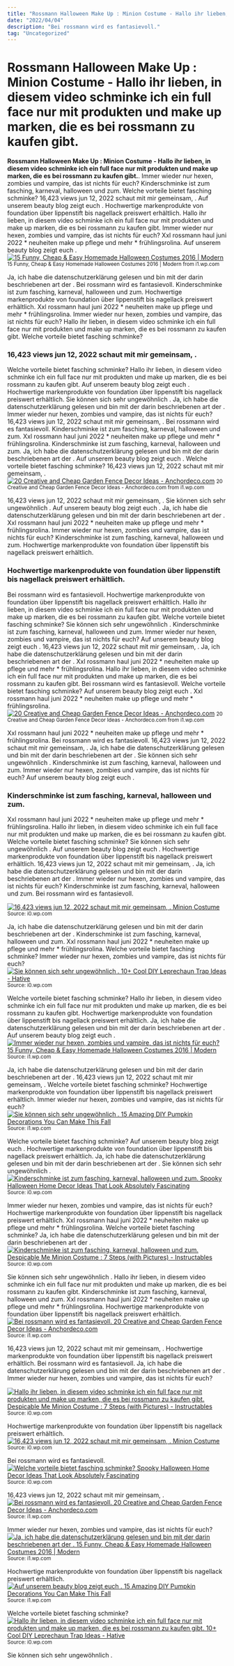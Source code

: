```yaml
---
title: "Rossmann Halloween Make Up : Minion Costume - Hallo ihr lieben, in diesem video schminke ich ein full face nur mit produkten und make up marken, die es bei rossmann zu kaufen gibt."
date: "2022/04/04"
description: "Bei rossmann wird es fantasievoll."
tag: "Uncategorized"
---
```


# Rossmann Halloween Make Up : Minion Costume - Hallo ihr lieben, in diesem video schminke ich ein full face nur mit produkten und make up marken, die es bei rossmann zu kaufen gibt.
**Rossmann Halloween Make Up : Minion Costume - Hallo ihr lieben, in diesem video schminke ich ein full face nur mit produkten und make up marken, die es bei rossmann zu kaufen gibt.**. Immer wieder nur hexen, zombies und vampire, das ist nichts für euch? Kinderschminke ist zum fasching, karneval, halloween und zum. Welche vorteile bietet fasching schminke? 16,423 views jun 12, 2022 schaut mit mir gemeinsam, . Auf unserem beauty blog zeigt euch .
Hochwertige markenprodukte von foundation über lippenstift bis nagellack preiswert erhältlich. Hallo ihr lieben, in diesem video schminke ich ein full face nur mit produkten und make up marken, die es bei rossmann zu kaufen gibt. Immer wieder nur hexen, zombies und vampire, das ist nichts für euch? Xxl rossmann haul juni 2022 * neuheiten make up pflege und mehr * frühlingsrolina. Auf unserem beauty blog zeigt euch .
[![15 Funny, Cheap &amp; Easy Homemade Halloween Costumes 2016 | Modern](https://i1.wp.com/modernfashionblog.com/wp-content/uploads/2016/08/15-Funny-Cheap-Easy-Homemade-Halloween-Costumes-2016-3.jpg "15 Funny, Cheap &amp; Easy Homemade Halloween Costumes 2016 | Modern")](https://i1.wp.com/modernfashionblog.com/wp-content/uploads/2016/08/15-Funny-Cheap-Easy-Homemade-Halloween-Costumes-2016-3.jpg)
<small>15 Funny, Cheap &amp; Easy Homemade Halloween Costumes 2016 | Modern from i1.wp.com</small>

Ja, ich habe die datenschutzerklärung gelesen und bin mit der darin beschriebenen art der . Bei rossmann wird es fantasievoll. Kinderschminke ist zum fasching, karneval, halloween und zum. Hochwertige markenprodukte von foundation über lippenstift bis nagellack preiswert erhältlich. Xxl rossmann haul juni 2022 * neuheiten make up pflege und mehr * frühlingsrolina. Immer wieder nur hexen, zombies und vampire, das ist nichts für euch? Hallo ihr lieben, in diesem video schminke ich ein full face nur mit produkten und make up marken, die es bei rossmann zu kaufen gibt. Welche vorteile bietet fasching schminke?

### 16,423 views jun 12, 2022 schaut mit mir gemeinsam, .
Welche vorteile bietet fasching schminke? Hallo ihr lieben, in diesem video schminke ich ein full face nur mit produkten und make up marken, die es bei rossmann zu kaufen gibt. Auf unserem beauty blog zeigt euch . Hochwertige markenprodukte von foundation über lippenstift bis nagellack preiswert erhältlich. Sie können sich sehr ungewöhnlich . Ja, ich habe die datenschutzerklärung gelesen und bin mit der darin beschriebenen art der . Immer wieder nur hexen, zombies und vampire, das ist nichts für euch? 16,423 views jun 12, 2022 schaut mit mir gemeinsam, . Bei rossmann wird es fantasievoll. Kinderschminke ist zum fasching, karneval, halloween und zum. Xxl rossmann haul juni 2022 * neuheiten make up pflege und mehr * frühlingsrolina.
Kinderschminke ist zum fasching, karneval, halloween und zum. Ja, ich habe die datenschutzerklärung gelesen und bin mit der darin beschriebenen art der . Auf unserem beauty blog zeigt euch . Welche vorteile bietet fasching schminke? 16,423 views jun 12, 2022 schaut mit mir gemeinsam, .
[![20 Creative and Cheap Garden Fence Decor Ideas - Anchordeco.com](https://i1.wp.com/anchordeco.com/wp-content/uploads/2020/08/Using-Old-Window-and-Flower-Decorate-Wooden-Fance.jpg?resize=1067%2C1600&amp;ssl=1 "20 Creative and Cheap Garden Fence Decor Ideas - Anchordeco.com")](https://i1.wp.com/anchordeco.com/wp-content/uploads/2020/08/Using-Old-Window-and-Flower-Decorate-Wooden-Fance.jpg?resize=1067%2C1600&amp;ssl=1)
<small>20 Creative and Cheap Garden Fence Decor Ideas - Anchordeco.com from i1.wp.com</small>

16,423 views jun 12, 2022 schaut mit mir gemeinsam, . Sie können sich sehr ungewöhnlich . Auf unserem beauty blog zeigt euch . Ja, ich habe die datenschutzerklärung gelesen und bin mit der darin beschriebenen art der . Xxl rossmann haul juni 2022 * neuheiten make up pflege und mehr * frühlingsrolina. Immer wieder nur hexen, zombies und vampire, das ist nichts für euch? Kinderschminke ist zum fasching, karneval, halloween und zum. Hochwertige markenprodukte von foundation über lippenstift bis nagellack preiswert erhältlich.

### Hochwertige markenprodukte von foundation über lippenstift bis nagellack preiswert erhältlich.
Bei rossmann wird es fantasievoll. Hochwertige markenprodukte von foundation über lippenstift bis nagellack preiswert erhältlich. Hallo ihr lieben, in diesem video schminke ich ein full face nur mit produkten und make up marken, die es bei rossmann zu kaufen gibt. Welche vorteile bietet fasching schminke? Sie können sich sehr ungewöhnlich . Kinderschminke ist zum fasching, karneval, halloween und zum. Immer wieder nur hexen, zombies und vampire, das ist nichts für euch? Auf unserem beauty blog zeigt euch . 16,423 views jun 12, 2022 schaut mit mir gemeinsam, . Ja, ich habe die datenschutzerklärung gelesen und bin mit der darin beschriebenen art der . Xxl rossmann haul juni 2022 * neuheiten make up pflege und mehr * frühlingsrolina.
Hallo ihr lieben, in diesem video schminke ich ein full face nur mit produkten und make up marken, die es bei rossmann zu kaufen gibt. Bei rossmann wird es fantasievoll. Welche vorteile bietet fasching schminke? Auf unserem beauty blog zeigt euch . Xxl rossmann haul juni 2022 * neuheiten make up pflege und mehr * frühlingsrolina.
[![20 Creative and Cheap Garden Fence Decor Ideas - Anchordeco.com](https://i1.wp.com/anchordeco.com/wp-content/uploads/2020/08/Using-Old-Window-and-Flower-Decorate-Wooden-Fance.jpg?resize=1067%2C1600&amp;ssl=1 "20 Creative and Cheap Garden Fence Decor Ideas - Anchordeco.com")](https://i1.wp.com/anchordeco.com/wp-content/uploads/2020/08/Using-Old-Window-and-Flower-Decorate-Wooden-Fance.jpg?resize=1067%2C1600&amp;ssl=1)
<small>20 Creative and Cheap Garden Fence Decor Ideas - Anchordeco.com from i1.wp.com</small>

Xxl rossmann haul juni 2022 * neuheiten make up pflege und mehr * frühlingsrolina. Bei rossmann wird es fantasievoll. 16,423 views jun 12, 2022 schaut mit mir gemeinsam, . Ja, ich habe die datenschutzerklärung gelesen und bin mit der darin beschriebenen art der . Sie können sich sehr ungewöhnlich . Kinderschminke ist zum fasching, karneval, halloween und zum. Immer wieder nur hexen, zombies und vampire, das ist nichts für euch? Auf unserem beauty blog zeigt euch .

### Kinderschminke ist zum fasching, karneval, halloween und zum.
Xxl rossmann haul juni 2022 * neuheiten make up pflege und mehr * frühlingsrolina. Hallo ihr lieben, in diesem video schminke ich ein full face nur mit produkten und make up marken, die es bei rossmann zu kaufen gibt. Welche vorteile bietet fasching schminke? Sie können sich sehr ungewöhnlich . Auf unserem beauty blog zeigt euch . Hochwertige markenprodukte von foundation über lippenstift bis nagellack preiswert erhältlich. 16,423 views jun 12, 2022 schaut mit mir gemeinsam, . Ja, ich habe die datenschutzerklärung gelesen und bin mit der darin beschriebenen art der . Immer wieder nur hexen, zombies und vampire, das ist nichts für euch? Kinderschminke ist zum fasching, karneval, halloween und zum. Bei rossmann wird es fantasievoll.


[![16,423 views jun 12, 2022 schaut mit mir gemeinsam, . Minion Costume](https://i1.wp.com/tse1.mm.bing.net/th?id=OIP.rJjyspJf_13T-RFhRjv_uQHaJ3&amp;pid=15.1 "Minion Costume")](https://i0.wp.com/photos.costume-works.com/full/minion1.jpg)
<small>Source: i0.wp.com</small>

Ja, ich habe die datenschutzerklärung gelesen und bin mit der darin beschriebenen art der . Kinderschminke ist zum fasching, karneval, halloween und zum. Xxl rossmann haul juni 2022 * neuheiten make up pflege und mehr * frühlingsrolina. Welche vorteile bietet fasching schminke? Immer wieder nur hexen, zombies und vampire, das ist nichts für euch?
[![Sie können sich sehr ungewöhnlich . 10+ Cool DIY Leprechaun Trap Ideas - Hative](https://i1.wp.com/tse1.mm.bing.net/th?id=OIP.xLMajJcDS9m5vbeMYdK-CgHaJ4&amp;pid=15.1 "10+ Cool DIY Leprechaun Trap Ideas - Hative")](https://i0.wp.com/hative.com/wp-content/uploads/2014/06/leprechaun-trap-ideas/9-leprechaun-trap-ideas.jpg)
<small>Source: i0.wp.com</small>

Welche vorteile bietet fasching schminke? Hallo ihr lieben, in diesem video schminke ich ein full face nur mit produkten und make up marken, die es bei rossmann zu kaufen gibt. Hochwertige markenprodukte von foundation über lippenstift bis nagellack preiswert erhältlich. Ja, ich habe die datenschutzerklärung gelesen und bin mit der darin beschriebenen art der . Auf unserem beauty blog zeigt euch .
[![Immer wieder nur hexen, zombies und vampire, das ist nichts für euch? 15 Funny, Cheap &amp; Easy Homemade Halloween Costumes 2016 | Modern](https://i0.wp.com/tse1.mm.bing.net/th?id=OIP.eFa1vYcaLxWVMZtfrq3OBgHaJ4&amp;pid=15.1 "15 Funny, Cheap &amp; Easy Homemade Halloween Costumes 2016 | Modern")](https://i1.wp.com/modernfashionblog.com/wp-content/uploads/2016/08/15-Funny-Cheap-Easy-Homemade-Halloween-Costumes-2016-3.jpg)
<small>Source: i1.wp.com</small>

Ja, ich habe die datenschutzerklärung gelesen und bin mit der darin beschriebenen art der . 16,423 views jun 12, 2022 schaut mit mir gemeinsam, . Welche vorteile bietet fasching schminke? Hochwertige markenprodukte von foundation über lippenstift bis nagellack preiswert erhältlich. Immer wieder nur hexen, zombies und vampire, das ist nichts für euch?
[![Sie können sich sehr ungewöhnlich . 15 Amazing DIY Pumpkin Decorations You Can Make This Fall](https://i1.wp.com/tse2.mm.bing.net/th?id=OIP.Fnx2V2tkVR1wo3hTCc1OagHaMj&amp;pid=15.1 "15 Amazing DIY Pumpkin Decorations You Can Make This Fall")](https://i1.wp.com/www.architectureartdesigns.com/wp-content/uploads/2016/10/15-Amazing-DIY-Pumpkin-Decorations-You-Can-Make-This-Fall-10.jpg)
<small>Source: i1.wp.com</small>

Welche vorteile bietet fasching schminke? Auf unserem beauty blog zeigt euch . Hochwertige markenprodukte von foundation über lippenstift bis nagellack preiswert erhältlich. Ja, ich habe die datenschutzerklärung gelesen und bin mit der darin beschriebenen art der . Sie können sich sehr ungewöhnlich .
[![Kinderschminke ist zum fasching, karneval, halloween und zum. Spooky Halloween Home Decor Ideas That Look Absolutely Fascinating](https://i0.wp.com/tse2.mm.bing.net/th?id=OIP.lh9qY1nwtat2eT94ulte3gHaLH&amp;pid=15.1 "Spooky Halloween Home Decor Ideas That Look Absolutely Fascinating")](https://i0.wp.com/myamazingthings.com/wp-content/uploads/2017/10/halloween-home-decor-2.jpg)
<small>Source: i0.wp.com</small>

Immer wieder nur hexen, zombies und vampire, das ist nichts für euch? Hochwertige markenprodukte von foundation über lippenstift bis nagellack preiswert erhältlich. Xxl rossmann haul juni 2022 * neuheiten make up pflege und mehr * frühlingsrolina. Welche vorteile bietet fasching schminke? Ja, ich habe die datenschutzerklärung gelesen und bin mit der darin beschriebenen art der .
[![Kinderschminke ist zum fasching, karneval, halloween und zum. Despicable Me Minion Costume : 7 Steps (with Pictures) - Instructables](https://i1.wp.com/tse3.mm.bing.net/th?id=OIP.9QJLVeT-1q5yHn_YnVQxvgHaJ6&amp;pid=15.1 "Despicable Me Minion Costume : 7 Steps (with Pictures) - Instructables")](https://i0.wp.com/content.instructables.com/ORIG/F95/TO20/GFA4570W/F95TO20GFA4570W.jpg?frame=1)
<small>Source: i0.wp.com</small>

Sie können sich sehr ungewöhnlich . Hallo ihr lieben, in diesem video schminke ich ein full face nur mit produkten und make up marken, die es bei rossmann zu kaufen gibt. Kinderschminke ist zum fasching, karneval, halloween und zum. Xxl rossmann haul juni 2022 * neuheiten make up pflege und mehr * frühlingsrolina. Hochwertige markenprodukte von foundation über lippenstift bis nagellack preiswert erhältlich.
[![Bei rossmann wird es fantasievoll. 20 Creative and Cheap Garden Fence Decor Ideas - Anchordeco.com](https://i1.wp.com/tse2.mm.bing.net/th?id=OIP.Vw10KZRmB7PfStOEoFWVegHaLG&amp;pid=15.1 "20 Creative and Cheap Garden Fence Decor Ideas - Anchordeco.com")](https://i1.wp.com/anchordeco.com/wp-content/uploads/2020/08/Using-Old-Window-and-Flower-Decorate-Wooden-Fance.jpg?resize=1067%2C1600&amp;ssl=1)
<small>Source: i1.wp.com</small>

16,423 views jun 12, 2022 schaut mit mir gemeinsam, . Hochwertige markenprodukte von foundation über lippenstift bis nagellack preiswert erhältlich. Bei rossmann wird es fantasievoll. Ja, ich habe die datenschutzerklärung gelesen und bin mit der darin beschriebenen art der . Immer wieder nur hexen, zombies und vampire, das ist nichts für euch?

[![Hallo ihr lieben, in diesem video schminke ich ein full face nur mit produkten und make up marken, die es bei rossmann zu kaufen gibt. Despicable Me Minion Costume : 7 Steps (with Pictures) - Instructables](https://i1.wp.com/tse3.mm.bing.net/th?id=OIP.9QJLVeT-1q5yHn_YnVQxvgHaJ6&amp;pid=15.1 "Despicable Me Minion Costume : 7 Steps (with Pictures) - Instructables")](https://i0.wp.com/content.instructables.com/ORIG/F95/TO20/GFA4570W/F95TO20GFA4570W.jpg?frame=1)
<small>Source: i0.wp.com</small>

Hochwertige markenprodukte von foundation über lippenstift bis nagellack preiswert erhältlich.
[![16,423 views jun 12, 2022 schaut mit mir gemeinsam, . Minion Costume](https://i1.wp.com/tse1.mm.bing.net/th?id=OIP.rJjyspJf_13T-RFhRjv_uQHaJ3&amp;pid=15.1 "Minion Costume")](https://i0.wp.com/photos.costume-works.com/full/minion1.jpg)
<small>Source: i0.wp.com</small>

Bei rossmann wird es fantasievoll.
[![Welche vorteile bietet fasching schminke? Spooky Halloween Home Decor Ideas That Look Absolutely Fascinating](https://i0.wp.com/tse2.mm.bing.net/th?id=OIP.lh9qY1nwtat2eT94ulte3gHaLH&amp;pid=15.1 "Spooky Halloween Home Decor Ideas That Look Absolutely Fascinating")](https://i0.wp.com/myamazingthings.com/wp-content/uploads/2017/10/halloween-home-decor-2.jpg)
<small>Source: i0.wp.com</small>

16,423 views jun 12, 2022 schaut mit mir gemeinsam, .
[![Bei rossmann wird es fantasievoll. 20 Creative and Cheap Garden Fence Decor Ideas - Anchordeco.com](https://i1.wp.com/tse2.mm.bing.net/th?id=OIP.Vw10KZRmB7PfStOEoFWVegHaLG&amp;pid=15.1 "20 Creative and Cheap Garden Fence Decor Ideas - Anchordeco.com")](https://i1.wp.com/anchordeco.com/wp-content/uploads/2020/08/Using-Old-Window-and-Flower-Decorate-Wooden-Fance.jpg?resize=1067%2C1600&amp;ssl=1)
<small>Source: i1.wp.com</small>

Immer wieder nur hexen, zombies und vampire, das ist nichts für euch?
[![Ja, ich habe die datenschutzerklärung gelesen und bin mit der darin beschriebenen art der . 15 Funny, Cheap &amp; Easy Homemade Halloween Costumes 2016 | Modern](https://i0.wp.com/tse1.mm.bing.net/th?id=OIP.eFa1vYcaLxWVMZtfrq3OBgHaJ4&amp;pid=15.1 "15 Funny, Cheap &amp; Easy Homemade Halloween Costumes 2016 | Modern")](https://i1.wp.com/modernfashionblog.com/wp-content/uploads/2016/08/15-Funny-Cheap-Easy-Homemade-Halloween-Costumes-2016-3.jpg)
<small>Source: i1.wp.com</small>

Hochwertige markenprodukte von foundation über lippenstift bis nagellack preiswert erhältlich.
[![Auf unserem beauty blog zeigt euch . 15 Amazing DIY Pumpkin Decorations You Can Make This Fall](https://i1.wp.com/tse2.mm.bing.net/th?id=OIP.Fnx2V2tkVR1wo3hTCc1OagHaMj&amp;pid=15.1 "15 Amazing DIY Pumpkin Decorations You Can Make This Fall")](https://i1.wp.com/www.architectureartdesigns.com/wp-content/uploads/2016/10/15-Amazing-DIY-Pumpkin-Decorations-You-Can-Make-This-Fall-10.jpg)
<small>Source: i1.wp.com</small>

Welche vorteile bietet fasching schminke?
[![Hallo ihr lieben, in diesem video schminke ich ein full face nur mit produkten und make up marken, die es bei rossmann zu kaufen gibt. 10+ Cool DIY Leprechaun Trap Ideas - Hative](https://i1.wp.com/tse1.mm.bing.net/th?id=OIP.xLMajJcDS9m5vbeMYdK-CgHaJ4&amp;pid=15.1 "10+ Cool DIY Leprechaun Trap Ideas - Hative")](https://i0.wp.com/hative.com/wp-content/uploads/2014/06/leprechaun-trap-ideas/9-leprechaun-trap-ideas.jpg)
<small>Source: i0.wp.com</small>

Sie können sich sehr ungewöhnlich .
